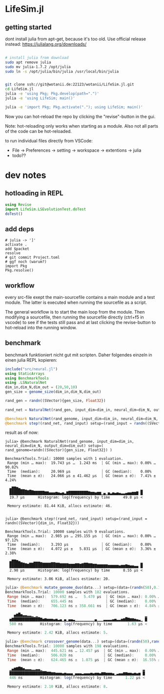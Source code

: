 # LifeSim.jl

## getting started 

dont install julia from apt-get, because it's too old. Use official release instead: https://julialang.org/downloads/

```zsh
 
# install julia from download
sudo apt remove julia
sudo mv julia-1.7.2 /opt/julia
sudo ln -s /opt/julia/bin/julia /usr/local/bin/julia


git clone ssh://git@wotanii.de:22123/wotanii/LifeSim.jl.git
cd LifeSim.jl
julia -e 'using Pkg; Pkg.develop(path=".")'
julia -e 'using LifeSim; main()'
```

```zsh
julia -e 'import Pkg; Pkg.activate("."); using LifeSim; main()'
```

Now you can hot-reload the repo by clicking the "revise"-button in the gui. 

Note: hot-reloading only works when starting as a module. Also not all parts of the code can be hot-reloaded. 

to run individual files directly from VSCode:

* File -> Preferences -> setting -> workspace -> extentions -> julia
* todo??


# dev notes

## hotloading in REPL

```julia
using Revise
import LifeSim.LSEvolutionTest.doTest
doTest()
```

## add deps


```
# julia -> ']'
activate .
add $packet
resolve
# git commit Project.toml
# ggf noch (warum?)
import Pkg
Pkg.resolve()
```

## workflow

every src-file exept the main-sourcefile contains a main module and a test module. The latter is executed when running the sourcefile as a script. 

The general workflow is to start the main loop from the module. Then modifying a sourcefile, then running the sourcefile directly (ctrl+f5 in vscode) to see if the tests still pass and at last clicking the revise-button to hot-reload into the running window. 

## benchmark

benchmark funktioniert nicht gut mit scripten. Daher folgendes einzeln in einen julia REPL kopieren:

```julia
include("src/neural.jl")
using StaticArrays
using BenchmarkTools
using .LSNaturalNet
dim_in,dim_N,dim_out = (20,50,10)
gen_size = genome_size(dim_in,dim_N,dim_out)

rand_gen = randn((SVector){gen_size, Float32})
           
rand_net = NaturalNet(rand_gen, input_dim=dim_in, neural_dim=dim_N, output_dim=dim_out)

@benchmark NaturalNet(rand_genome, input_dim=dim_in, neural_dim=dim_N, output_dim=dim_out) setup=( rand_genome=randn((SVector){gen_size, Float32}) )
@benchmark step!(rand_net, rand_input) setup=(rand_input = randn((SVector){dim_in, Float32}))
```

result as of now:

```
julia> @benchmark NaturalNet(rand_genome, input_dim=dim_in, neural_dim=dim_N, output_dim=dim_out) setup=( rand_genome=randn((SVector){gen_size, Float32}) )

BenchmarkTools.Trial: 10000 samples with 1 evaluation.
 Range (min … max):  19.743 μs …  1.243 ms  ┊ GC (min … max): 0.00% … 90.82%
 Time  (median):     20.969 μs              ┊ GC (median):    0.00%
 Time  (mean ± σ):   24.066 μs ± 41.462 μs  ┊ GC (mean ± σ):  7.41% ±  4.24%

  ▅██▇▅▃▃▂▁▂▁                                                 ▂
  ████████████████▇▇▅▅▅▆▅▄▅▃▇█████████▇▆▆▅▆▆▁▄▁▅▃▅▄▅▄▃▃▄▅▅▆▆▇ █
  19.7 μs      Histogram: log(frequency) by time      49.8 μs <

 Memory estimate: 81.44 KiB, allocs estimate: 46.


julia> @benchmark step!(rand_net, rand_input) setup=(rand_input = randn((SVector){dim_in, Float32}))

BenchmarkTools.Trial: 10000 samples with 9 evaluations.
 Range (min … max):  2.985 μs … 295.155 μs  ┊ GC (min … max): 0.00% … 97.12%
 Time  (median):     3.293 μs               ┊ GC (median):    0.00%
 Time  (mean ± σ):   4.072 μs ±   5.831 μs  ┊ GC (mean ± σ):  3.36% ±  2.38%

  ▅██▇▅▃▂▁ ▂▂▄▄▄▃▂▂▂▂▃▃▂▂▁▁▁▁   ▁▁ ▁▂▂▁▁                      ▂
  ████████████████████████████████████████▇▇▇▇▇▆▆▆▆▆▅▆▆▇▆▅▅▄▄ █
  2.98 μs      Histogram: log(frequency) by time      8.55 μs <

 Memory estimate: 3.06 KiB, allocs estimate: 20.
```

```julia
julia> @benchmark mutate_genome_duo(data...) setup=(data=(randn(50),0.1))
BenchmarkTools.Trial: 10000 samples with 182 evaluations.
 Range (min … max):  579.692 ns …   5.470 μs  ┊ GC (min … max): 0.00% … 83.99%
 Time  (median):     655.445 ns               ┊ GC (median):    0.00%
 Time  (mean ± σ):   706.123 ns ± 358.661 ns  ┊ GC (mean ± σ):  4.84% ±  8.22%

    ▄▆█▅▃▃▂▂▁ ▁                                                 ▁
  ▅▇████████████▇▅▆▅▅▅▄▅▃▄▁▄▁▄▄▃▁▁▁▁▁▁▁▁▁▄▁▁▁▃▃▃▃▄▅▃▃▅▆█▇▆▆▅▄▃▁ █
  580 ns        Histogram: log(frequency) by time       1.63 μs <

 Memory estimate: 2.42 KiB, allocs estimate: 5.

julia> @benchmark crossover_genome(data...) setup=(data=(randn(50),randn(50)))
BenchmarkTools.Trial: 10000 samples with 198 evaluations.
 Range (min … max):  445.621 ns … 12.457 μs  ┊ GC (min … max):  0.00% … 91.37%
 Time  (median):     506.020 ns              ┊ GC (median):     0.00%
 Time  (mean ± σ):   624.465 ns ±  1.075 μs  ┊ GC (mean ± σ):  16.55% ±  9.13%

  ▁▄▆▇█▇▅▃▃▃▂▂▃▃▁                                              ▂
  █████████████████▇▇▆▆▅▅▅▄▅▄▄▄▁▄▄▄▃▄▄▄▅▄▅▅▄▆▆▅▅▅▄▁▃▄▄▆▆▅▅▄▅▄▅ █
  446 ns        Histogram: log(frequency) by time      1.22 μs <

 Memory estimate: 2.10 KiB, allocs estimate: 8.
``` 
